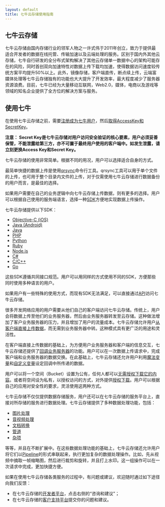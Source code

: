 ```yaml
---
layout: default
title: 七牛云存储使用指南
---
```



<a name="introduce-qiniu"></a>

## 七牛云存储

七牛云存储由国内存储行业的领军人物之一许式伟于2011年创立，致力于提供最适合开发者的数据在线托管、传输加速以及云端处理的服务。区别于国内外其他云存储，七牛自行研发的全分布式架构解决了其他云存储单一数据中心的架构可能存在的风险，同时首创双向加速特性对数据上传下载均加速，使得数据访问速度较传统方案平均提升50%以上。此外，镜像存储，客户端直传，断点续上传，云端富媒体处理等七牛云存储独有的功能也大大提升了开发效率，最大程度减少了服务器资源浪费。目前，七牛已经为大量移动互联网，Web2.0，媒体，电商以及游戏等领域的知名企业提供了全方位的解决方案与服务。

<a name="use-qiniu"></a>

## 使用七牛

在使用七牛云存储之前，需要[注册成为七牛用户](https://portal.qiniu.com/signup)，然后[取得AccessKey和SecretKey](https://portal.qiniu.com/setting/key)。

**注意： Secret Key是七牛云存储对用户访问安全验证的核心要素，用户必须妥善保管，不能泄露给第三方，亦不可置于最终用户使用的客户端中。如发生泄露，请立刻更换Access Key和Secret Key。**

七牛云存储的使用非常简单。根据不同的用况，用户可以选择适合自身的方式。

最简单快捷的数据上传是使用[qrsync](http://docs.qiniu.com/tools/qrsync.html)命令行工具。qrsync工具可以用于单个文件的上传，也可用于整个目录内文件的上传，对于仅需使用七牛云存储进行数据备份的用户而言，是最佳的选择。

如果用户需要在自己的业务逻辑中向七牛云存储上传数据，则有更多的选择。用户可以根据自己使用的服务端语言，选择一种[SDK](http://docs.qiniu.com/sdk/index.html)方便地实现数据上传操作。

七牛云存储提供以下SDK：

- [Objective-C (iOS)](http://docs.qiniu.com/ios-sdk/index.html)
- [Java (Android)](http://docs.qiniu.com/android-sdk/index.html)
- [Java](http://docs.qiniu.com/java-sdk/index.html)
- [PHP](http://docs.qiniu.com/php-sdk/index.html)
- [Python](http://docs.qiniu.com/python-sdk/index.html)
- [Ruby](http://docs.qiniu.com/ruby-sdk/index.html)
- [Node.js](http://docs.qiniu.com/nodejs-sdk/index.html)
- [C#](http://docs.qiniu.com/csharp-sdk/index.html)
- [C/C++](http://docs.qiniu.com/c-sdk/index.html)
- [Go](http://docs.qiniu.com/go-sdk/index.html)

这些SDK遵循共同接口规范。用户可以用同样的方式使用不同的SDK，方便那些同时使用多种语言的用户。

如果用户有一些特殊的使用方式，而现有SDK无法满足，可以直接通过[API](http://docs.qiniu.com/api/index.html)访问七牛云存储。

很多开发网络应用的用户需要从他们自己的客户端访问七牛云存储。传统上，用户会将数据上传至他们的业务服务器，然后由业务服务器转发至云存储。这种做法增加了客户业务服务器的压力，并且增加了用户的流量成本。七牛云存储允许用户[从客户端直接上传数据](http://docs.qiniu.com/api/v6/put.html#upload-without-callback)，而无需到业务服务器中转。这种模式具有更广泛的用途和灵活性。

在客户端直接上传数据的基础上，为方便用户业务服务器和客户端的信息交互，七牛云存储还提供了[回调业务服务器](http://docs.qiniu.com/api/v6/put.html#upload-with-callback)的功能。用户可以在一次数据上传请求中，完成客户端和业务服务器的数据交换。在此基础上，七牛云存储还允许用户利用[魔法变量](http://docs.qiniu.com/api/v6/put.html#MagicVariables)和[自定义变量](http://docs.qiniu.com/api/v6/put.html#xVariables)设定回调中所传递的数据。

用户可以将一个空间（Bucket）设置为公有，任何人都可以[无需授权下载它的内容](http://docs.qiniu.com/api/v6/get.html#public-download)。或者将空间设为私有，以授权访问的方式，对外提供[授权下载](http://docs.qiniu.com/api/v6/get.html#private-download)。用户可以根据自己的应用对安全性的要求，灵活使用这两种方式。

七牛云存储不仅仅提供数据存储服务，用户还可以在七牛云存储的服务平台上，直接对所存储的服务进行数据处理。七牛云存储提供了多种数据处理功能，包括：

- [图片处理](http://docs.qiniu.com/api/image-process.html)
- [音视频处理](http://docs.qiniu.com/api/audio-video-hls-process.html)
- [文档转换](http://docs.qiniu.com/api/office-process.html)
- [管道](http://docs.qiniu.com/api/pipeline.html)
- [杂项](http://docs.qiniu.com/api/misc-file-process.html)

等等，并且在不断扩展中。在这些数据处理功能的基础上，七牛云存储还允许用户将它们以[Pipeline](http://docs.qiniu.com/api/pipeline.html)的形式串联起来，执行更加复杂的数据处理操作。比如，先从视频中摘取一帧缩略图，然后进行裁剪和旋转，并且打上水印。这一组操作可以在一次请求中完成，更加快捷方便。


如果在使用七牛云存储各类服务的过程中，有问题或建议，欢迎随时通过如下途径向我们反馈：

- 在七牛云存储的[开发者平台](https://portal.qiniu.com/)，点击右侧的“咨询和建议”；
- 在七牛云存储的[客户支持平台](http://support.qiniu.com/home)提交你的问题和建议。
